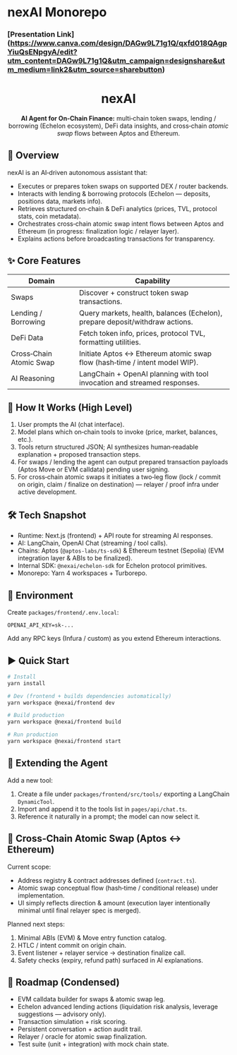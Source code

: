 # nexAI Monorepo
### [Presentation Link] (https://www.canva.com/design/DAGw9L71g1Q/qxfd018QAgpYiuQsENpgyA/edit?utm_content=DAGw9L71g1Q&utm_campaign=designshare&utm_medium=link2&utm_source=sharebutton)
<div align="center">
  <h1>nexAI</h1>
  <p><strong>AI Agent for On‑Chain Finance:</strong> multi‑chain token swaps, lending / borrowing (Echelon ecosystem), DeFi data insights, and cross‑chain <em>atomic swap</em> flows between Aptos and Ethereum.</p>
</div>

## 🚀 Overview

nexAI is an AI‑driven autonomous assistant that:

- Executes or prepares token swaps on supported DEX / router backends.
- Interacts with lending & borrowing protocols (Echelon — deposits, positions data, markets info).
- Retrieves structured on‑chain & DeFi analytics (prices, TVL, protocol stats, coin metadata).
- Orchestrates cross‑chain atomic swap intent flows between Aptos and Ethereum (in progress: finalization logic / relayer layer).
- Explains actions before broadcasting transactions for transparency.

## ✨ Core Features

| Domain                  | Capability                                                                   |
| ----------------------- | ---------------------------------------------------------------------------- |
| Swaps                   | Discover + construct token swap transactions.                                |
| Lending / Borrowing     | Query markets, health, balances (Echelon), prepare deposit/withdraw actions. |
| DeFi Data               | Fetch token info, prices, protocol TVL, formatting utilities.                |
| Cross‑Chain Atomic Swap | Initiate Aptos ↔ Ethereum atomic swap flow (hash‑time / intent model WIP).  |
| AI Reasoning            | LangChain + OpenAI planning with tool invocation and streamed responses.     |

## 🧠 How It Works (High Level)

1. User prompts the AI (chat interface).
2. Model plans which on‑chain tools to invoke (price, market, balances, etc.).
3. Tools return structured JSON; AI synthesizes human‑readable explanation + proposed transaction steps.
4. For swaps / lending the agent can output prepared transaction payloads (Aptos Move or EVM calldata) pending user signing.
5. For cross‑chain atomic swaps it initiates a two‑leg flow (lock / commit on origin, claim / finalize on destination) — relayer / proof infra under active development.

## 🛠️ Tech Snapshot

- Runtime: Next.js (frontend) + API route for streaming AI responses.
- AI: LangChain, OpenAI Chat (streaming / tool calls).
- Chains: Aptos (`@aptos-labs/ts-sdk`) & Ethereum testnet (Sepolia) (EVM integration layer & ABIs to be finalized).
- Internal SDK: `@nexai/echelon-sdk` for Echelon protocol primitives.
- Monorepo: Yarn 4 workspaces + Turborepo.

## 🔑 Environment

Create `packages/frontend/.env.local`:

```
OPENAI_API_KEY=sk-...
```

Add any RPC keys (Infura / custom) as you extend Ethereum interactions.

## ▶️ Quick Start

```bash
# Install
yarn install

# Dev (frontend + builds dependencies automatically)
yarn workspace @nexai/frontend dev

# Build production
yarn workspace @nexai/frontend build

# Run production
yarn workspace @nexai/frontend start
```

## 🧩 Extending the Agent

Add a new tool:

1. Create a file under `packages/frontend/src/tools/` exporting a LangChain `DynamicTool`.
2. Import and append it to the tools list in `pages/api/chat.ts`.
3. Reference it naturally in a prompt; the model can now select it.

## 🔄 Cross‑Chain Atomic Swap (Aptos ↔ Ethereum)

Current scope:

- Address registry & contract addresses defined (`contract.ts`).
- Atomic swap conceptual flow (hash‑time / conditional release) under implementation.
- UI simply reflects direction & amount (execution layer intentionally minimal until final relayer spec is merged).

Planned next steps:

1. Minimal ABIs (EVM) & Move entry function catalog.
2. HTLC / intent commit on origin chain.
3. Event listener + relayer service -> destination finalize call.
4. Safety checks (expiry, refund path) surfaced in AI explanations.

## 📍 Roadmap (Condensed)

- EVM calldata builder for swaps & atomic swap leg.
- Echelon advanced lending actions (liquidation risk analysis, leverage suggestions — advisory only).
- Transaction simulation + risk scoring.
- Persistent conversation + action audit trail.
- Relayer / oracle for atomic swap finalization.
- Test suite (unit + integration) with mock chain state.



